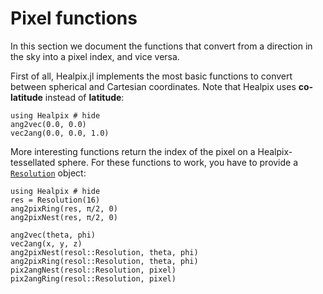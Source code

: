 # Pixel functions

In this section we document the functions that convert from a direction in the sky into a pixel index, and vice versa.

First of all, Healpix.jl implements the most basic functions to convert between spherical and Cartesian coordinates. Note that Healpix uses **co-latitude** instead of **latitude**:

```@repl
using Healpix # hide
ang2vec(0.0, 0.0)
vec2ang(0.0, 0.0, 1.0)
```

More interesting functions return the index of the pixel on a Healpix-tessellated sphere. For these functions to work, you have to provide a [`Resolution`](@ref) object:

```@example
using Healpix # hide
res = Resolution(16)
ang2pixRing(res, π/2, 0)
ang2pixNest(res, π/2, 0)
```

```@docs
ang2vec(theta, phi)
vec2ang(x, y, z)
ang2pixNest(resol::Resolution, theta, phi)
ang2pixRing(resol::Resolution, theta, phi)
pix2angNest(resol::Resolution, pixel)
pix2angRing(resol::Resolution, pixel)
```
